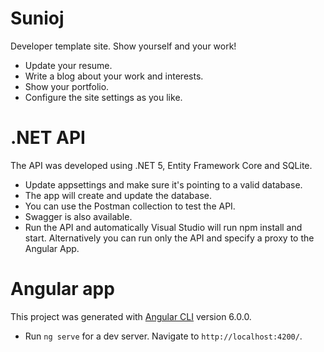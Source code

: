 # Sunioj
Developer template site. Show yourself and your work!
- Update your resume.
- Write a blog about your work and interests.
- Show your portfolio.
- Configure the site settings as you like.

# .NET API
The API was developed using .NET 5, Entity Framework Core and SQLite.
- Update appsettings and make sure it's pointing to a valid database.
- The app will create and update the database. 
- You can use the Postman collection to test the API.
- Swagger is also available.
- Run the API and automatically Visual Studio will run npm install and start. Alternatively you can run only the API and specify a proxy to the Angular App.

# Angular app
This project was generated with [Angular CLI](https://github.com/angular/angular-cli) version 6.0.0.
- Run `ng serve` for a dev server. Navigate to `http://localhost:4200/`.